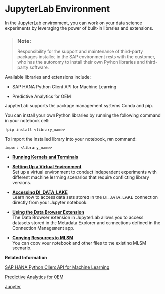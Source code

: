 <!-- loiof497d206dbc54f5b90c5fae13faa20f1 -->

# JupyterLab Environment

In the JupyterLab environment, you can work on your data science experiments by leveraging the power of built-in libraries and extensions.

> ### Note:  
> Responsibility for the support and maintenance of third-party packages installed in the SAP environment rests with the customer, who has the autonomy to install their own Python libraries and third-party software.

Available libraries and extensions include:

-   SAP HANA Python Client API for Machine Learning

-   Predictive Analytics for OEM


JupyterLab supports the package management systems Conda and pip.

You can install your own Python libraries by running the following command in your notebook cell:

```
!pip install <library_name>
```

To import the installed library into your notebook, run command:

```
import <library_name>
```

-   **[Running Kernels and Terminals](running-kernels-and-terminals-e400d84.md "")**  

-   **[Setting Up a Virtual Environment](setting-up-a-virtual-environment-a86d37a.md "Set up a virtual environment to conduct independent experiments with different machine
		learning scenarios that require conflicting library versions.")**  
Set up a virtual environment to conduct independent experiments with different machine learning scenarios that require conflicting library versions.
-   **[Accessing DI\_DATA\_LAKE](accessing-di-data-lake-2afad19.md "Learn how to access data sets stored in the DI_DATA_LAKE connection directly from your
		Jupyter notebook.")**  
Learn how to access data sets stored in the DI\_DATA\_LAKE connection directly from your Jupyter notebook.
-   **[Using the Data Browser Extension](using-the-data-browser-extension-6a74c61.md "The Data Browser extension in JupyterLab allows you to access datasets stored in the
		Metadata Explorer and connections defined in the Connection Management app.")**  
The Data Browser extension in JupyterLab allows you to access datasets stored in the Metadata Explorer and connections defined in the Connection Management app.
-   **[Copying Resources to MLSM](copying-resources-to-mlsm-2995272.md "You can copy your notebook and other files to the existing MLSM scenario.")**  
You can copy your notebook and other files to the existing MLSM scenario.

**Related Information**  


[SAP HANA Python Client API for Machine Learning](https://help.sap.com/doc/0172e3957b5946da85d3fde85ee8f33d/2.0.03/en-US/html/hana_ml.html)

[Predictive Analytics for OEM](https://help.sap.com/viewer/e298bfb935ae49999de48dc9c269b90b/3.3/en-US/e9861aed44224c4da4fdca5a688bb7f4.html)

[Jupyter](https://jupyter.org/)

